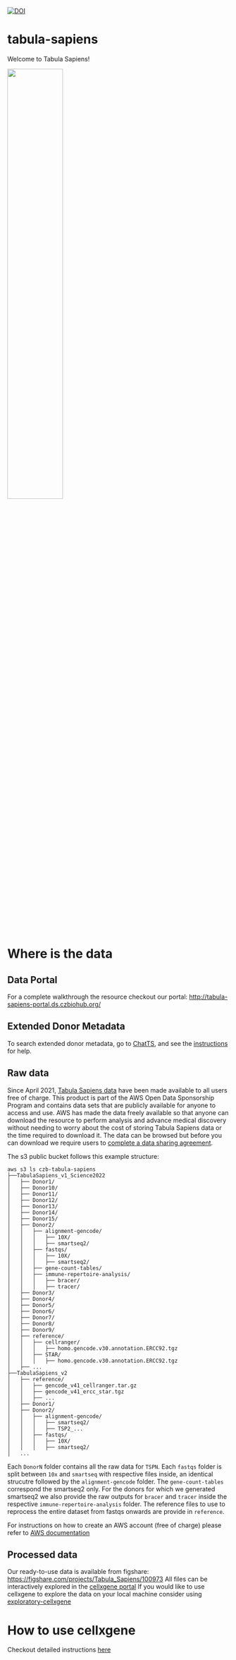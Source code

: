 [![DOI](https://zenodo.org/badge/200055743.svg)](https://zenodo.org/badge/latestdoi/200055743)


# tabula-sapiens

Welcome to Tabula Sapiens!

<img src="https://github.com/czbiohub/tabula-sapiens/blob/master/sapiens_logo.png" width="50%" height="50%">

# Where is the data
## Data Portal
For a complete walkthrough the resource checkout our portal: http://tabula-sapiens-portal.ds.czbiohub.org/

## Extended Donor Metadata
To search extended donor metadata, go to [ChatTS](https://singlecellgpt.com/chatTSP?password=chatTS), and see the [instructions](paper2/Figure6/ChatTS/README.md) for help.

## Raw data
Since April 2021, [Tabula Sapiens data]("https://aws.amazon.com/marketplace/pp/prodview-3knq6mp7oquu6") have been made available to all users free of charge. This product is part of the AWS Open Data Sponsorship Program and contains data sets that are publicly available for anyone to access and use. AWS has made the data freely available so that anyone can download the resource to perform analysis and advance medical discovery without needing to worry about the cost of storing Tabula Sapiens data or the time required to download it. The data can be browsed but before you can download we require users to [complete a data sharing agreement](https://apps.docusign.com/webforms/us/929255c461f4bb15efc65d776f103035?r=1).

The s3 public bucket follows this example structure:

```
aws s3 ls czb-tabula-sapiens
├──TabulaSapiens_v1_Science2022
│   ├── Donor1/
│   ├── Donor10/
│   ├── Donor11/
│   ├── Donor12/
│   ├── Donor13/
│   ├── Donor14/
│   ├── Donor15/
│   ├── Donor2/
│   │   ├── alignment-gencode/
│   │   │   ├── 10X/
│   │   │   ├── smartseq2/
│   │   ├── fastqs/
│   │   │   ├── 10X/
│   │   │   ├── smartseq2/
│   │   ├── gene-count-tables/
│   │   ├── immune-repertoire-analysis/
│   │   │   ├── bracer/
│   │   │   ├── tracer/
│   ├── Donor3/
│   ├── Donor4/
│   ├── Donor5/
│   ├── Donor6/
│   ├── Donor7/
│   ├── Donor8/
│   ├── Donor9/
│   ├── reference/
│   │   ├── cellranger/
│   │   │   ├── homo.gencode.v30.annotation.ERCC92.tgz
│   │   ├── STAR/
│   │   │   ├── homo.gencode.v30.annotation.ERCC92.tgz
│   ├── ...
├──TabulaSapiens_v2
│   ├── reference/
│   │   ├── gencode_v41_cellranger.tar.gz
│   │   ├── gencode_v41_ercc_star.tgz
│   │   ├── ...
│   ├── Donor1/
│   ├── Donor2/
│   │   ├── alignment-gencode/
│   │   │   ├── smartseq2/
│   │   │   ├── TSP2_...
│   │   ├── fastqs/
│   │   │   ├── 10X/
│   │   │   ├── smartseq2/
│   ...

```

Each `DonorN` folder contains all the raw data for `TSPN`. Each `fastqs` folder is split between `10x` and `smartseq` with respective files inside, an identical strucutre followed by the `alignment-gencode` folder. The `gene-count-tables` correspond the smartseq2 only. For the donors for which we generated smartseq2 we also provide the raw outputs for `bracer` and `tracer` inside the respective `immune-repertoire-analysis` folder. The reference files to use to reprocess the entire dataset from fastqs onwards are provide in `reference`.

For instructions on how to create an AWS account (free of charge) please refer to [AWS documentation](https://aws.amazon.com/premiumsupport/knowledge-center/create-and-activate-aws-account/)


## Processed data
Our ready-to-use data is available from figshare: https://figshare.com/projects/Tabula_Sapiens/100973
All files can be interactively explored in the [cellxgene portal](https://cellxgene.cziscience.com/collections/e5f58829-1a66-40b5-a624-9046778e74f5)
If you would like to use cellxgene to explore the data on your local machine consider using [exploratory-cellxgene](https://github.com/czbiohub/cellxgene)


# How to use cellxgene
Checkout detailed instructions [here](run-cellxgene.md)
